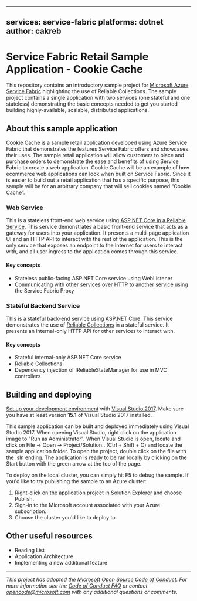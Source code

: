 
---
services: service-fabric
platforms: dotnet
author: cakreb
---

# Service Fabric Retail Sample Application - Cookie Cache

This repository contains an introductory sample project for [Microsoft Azure Service Fabric](https://azure.microsoft.com/services/service-fabric/) highlighting the use of Reliable Collections. The sample project contains a single application with two services (one stateful and one stateless) demonstrating the basic concepts needed to get you started building highly-available, scalable, distributed applications.

## About this sample application
Cookie Cache is a sample retail application developed using Azure Service Fabric that demonstrates the features Service Fabric offers and showcases their uses. The sample retail application will allow customers to place and purchase orders to demonstrate the ease and benefits of using Service Fabric to create a web application. Cookie Cache will be an example of how ecommerce web applications can look when built on Service Fabric. Since it is easier to build out a retail application that has a specific purpose, this sample will be for an arbitrary company that will sell cookies named “Cookie Cache”. 
### Web Service
This is a stateless front-end web service using [ASP.NET Core in a Reliable Service](https://docs.microsoft.com/azure/service-fabric/service-fabric-reliable-services-communication-aspnetcore). This service demonstrates a basic front-end service that acts as a gateway for users into your application. It presents a multi-page application UI and an HTTP API to interact with the rest of the application. This is the only service that exposes an endpoint to the Internet for users to interact with, and all user ingress to the application comes through this service.
#### Key concepts
 - Stateless public-facing ASP.NET Core service using WebListener
 - Communicating with other services over HTTP to another service using the Service Fabric Proxy
 
### Stateful Backend Service
This is a stateful back-end service using ASP.NET Core. This service demonstrates the use of [Reliable Collections](https://docs.microsoft.com/azure/service-fabric/service-fabric-reliable-services-reliable-collections) in a stateful service. It presents an internal-only HTTP API for other services to interact with.

#### Key concepts
 - Stateful internal-only ASP.NET Core service
 - Reliable Collections
 - Dependency injection of IReliableStateManager for use in MVC controllers

## Building and deploying

[Set up your development environment](https://docs.microsoft.com/azure/service-fabric/service-fabric-get-started) with [Visual Studio 2017](https://www.visualstudio.com/vs/). Make sure you have at least version **15.1** of Visual Studio 2017 installed.

This sample application can be built and deployed immediately using Visual Studio 2017. When opening Visual Studio, right click on the application image to "Run as Administrator". When Visual Studio is open, locate and click on File -> Open -> Project/Solution.. (Ctrl + Shift + O) and locate the sample application folder. To open the project, double click on the file with the .sln ending. The application is ready to be ran locally by clicking on the Start button with the green arrow at the top of the page.

To deploy on the local cluster, you can simply hit F5 to debug the sample. If you'd like to try publishing the sample to an Azure cluster:
1. Right-click on the application project in Solution Explorer and choose Publish.
2. Sign-in to the Microsoft account associated with your Azure subscription.
3. Choose the cluster you'd like to deploy to.

## Other useful resources
 
 - Reading List
 - Application Architecture
 - Implementing a new additional feature

---
*This project has adopted the [Microsoft Open Source Code of Conduct](https://opensource.microsoft.com/codeofconduct/). For more information see the [Code of Conduct FAQ](https://opensource.microsoft.com/codeofconduct/faq/) or contact [opencode@microsoft.com](mailto:opencode@microsoft.com) with any additional questions or comments.*
